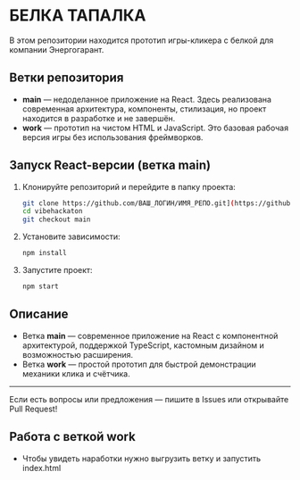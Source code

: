 # БЕЛКА ТАПАЛКА

В этом репозитории находится прототип игры-кликера с белкой для компании Энергогарант.

## Ветки репозитория

- **main** — недоделанное приложение на React. Здесь реализована современная архитектура, компоненты, стилизация, но проект находится в разработке и не завершён.
- **work** — прототип на чистом HTML и JavaScript. Это базовая рабочая версия игры без использования фреймворков.

## Запуск React-версии (ветка main)

1. Клонируйте репозиторий и перейдите в папку проекта:
   ```bash
   git clone https://github.com/ВАШ_ЛОГИН/ИМЯ_РЕПО.git](https://github.com/yemmi17/vibehackaton
   cd vibehackaton
   git checkout main
   ```
2. Установите зависимости:
   ```bash
   npm install
   ```
3. Запустите проект:
   ```bash
   npm start
   ```

## Описание

- Ветка **main** — современное приложение на React с компонентной архитектурой, поддержкой TypeScript, кастомным дизайном и возможностью расширения.
- Ветка **work** — простой прототип для быстрой демонстрации механики клика и счётчика.

---

Если есть вопросы или предложения — пишите в Issues или открывайте Pull Request!


## Работа с веткой work
- Чтобы увидеть наработки нужно выгрузить ветку и запустить index.html
  

